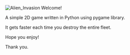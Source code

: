 ![Alien_Invasion](https://github.com/user-attachments/assets/94134045-0794-4984-bb6f-5a9cb5b82e3f)
Welcome!

A simple 2D game written in Python using pygame library.

It gets faster each time you destroy the entire fleet.

Hope you enjoy!

Thank you.
